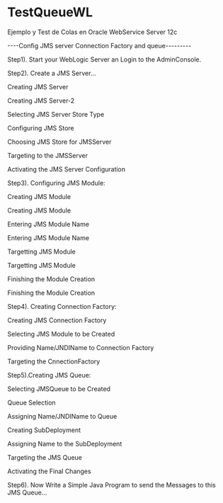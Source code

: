 # TestQueueWL
Ejemplo y Test de Colas en Oracle WebService Server 12c 


----Config JMS server Connection Factory and queue---------

Step1). Start your WebLogic Server an Login to the AdminConsole.

Step2). Create a JMS Server…

Creating JMS Server

Creating JMS Server-2

Selecting JMS Server Store Type

Configuring JMS Store

Choosing JMS Store for JMSServer

Targeting to the JMSServer

Activating the JMS Server Configuration


Step3). Configuring JMS Module:

Creating JMS Module

Creating JMS Module

Entering JMS Module Name

Entering JMS Module Name

Targetting JMS Module

Targetting JMS Module

Finishing the Module Creation

Finishing the Module Creation

Step4). Creating Connection Factory:

Creating JMS Connection Factory

Selecting JMS Module to be Created

Providing Name/JNDIName to Connection Factory

Targeting the CnnectionFactory


Step5).Creating JMS Queue:

Selecting JMSQueue to be Created

Queue Selection

Assigning Name/JNDIName to Queue

Creating SubDeployment

Assigning Name to the SubDeployment

Targeting the JMS Queue

Activating the Final Changes


Step6). Now Write a Simple Java Program to send the Messages to this JMS Queue…
